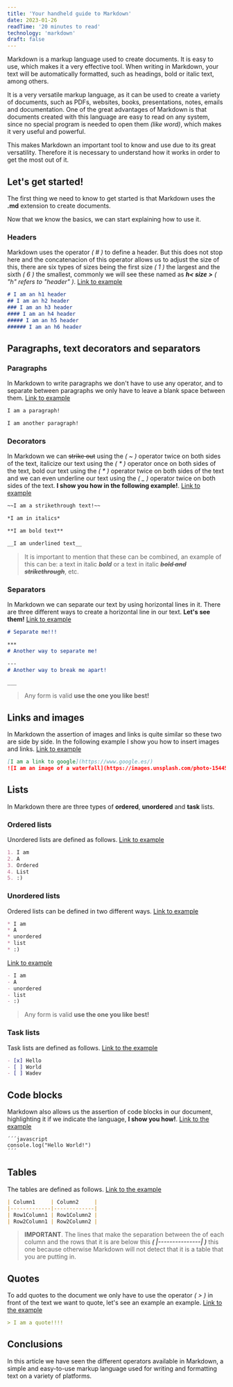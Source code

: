 ```yaml
---
title: 'Your handheld guide to Markdown'
date: 2023-01-26
readTime: '20 minutes to read'
technology: 'markdown'
draft: false
---
```


Markdown is a markup language used to create documents. It is easy to use, which makes it a very effective tool. When writing in Markdown, your text will be automatically formatted, such as headings, bold or italic text, among others.

It is a very versatile markup language, as it can be used to create a variety of documents, such as PDFs, websites, books, presentations, notes, emails and documentation. One of the great advantages of Markdown is that documents created with this language are easy to read on any system, since no special program is needed to open them *(like word)*, which makes it very useful and powerful.

This makes Markdown an important tool to know and use due to its great versatility. Therefore it is necessary to understand how it works in order to get the most out of it.

## **Let's get started!**

The first thing we need to know to get started is that Markdown uses the **.md** extension to create documents.

Now that we know the basics, we can start explaining how to use it.

### Headers

Markdown uses the operator *( # )* to define a header. But this does not stop here and the concatenacion of this operator allows us to adjust the size of this, there are six types of sizes being the first size *( 1 )* the largest and the sixth *( 6 )* the smallest, commonly we will see these named as ***h< size >*** *( "h" refers to "header" )*. [Link to example](https://www.digitalocean.com/community/markdown?md=%23+I+am+an+h1+header%0A%23%23+I+am+an+h2+header%0A%23%23%23+I+am+an+h3+header%0A%23%23%23%23+I+am+an+h4+header%0A%23%23%23%23%23+I+am+an+h5+header%0A%23%23%23%23%23%23+I+am+an+h6+header)

```markdown
# I am an h1 header
## I am an h2 header
### I am an h3 header
#### I am an h4 header
##### I am an h5 header
###### I am an h6 header
```

## Paragraphs, text decorators and separators

### Paragraphs

In Markdown to write paragraphs we don't have to use any operator, and to separate between paragraphs we only have to leave a blank space between them. [Link to example](https://www.digitalocean.com/community/markdown?md=I+am+a+paragraph%21%0A%0AI+am+another+paragraph%21)

```markdown
I am a paragraph!

I am another paragraph!

```
### Decorators

In Markdown we can ~~strike out~~ using the *( ~ )* operator twice on both sides of the text, italicize our text using the *( * )* operator once on both sides of the text, bold our text using the *( * )* operator twice on both sides of the text and we can even underline our text using the *( _ )* operator twice on both sides of the text. **I show you how in the following example!**. [Link to example](https://www.digitalocean.com/community/markdown?md=%7E%7EI+am+a+strikethrough+text%21%7E%7E%0A%0A*I+am+in+italics*%0A%0A**I+am+bold+text**%0A%0A__I+am+underlined+text__)

```markdown
~~I am a strikethrough text!~~

*I am in italics*

**I am bold text**

__I am underlined text__


```

> It is important to mention that these can be combined, an example of this can be: a text in italic ***bold*** or a text in italic ~~***bold and strikethrough***~~, etc.

### Separators

In Markdown we can separate our text by using horizontal lines in it. There are three different ways to create a horizontal line in our text. **Let's see them!** [Link to example](https://www.digitalocean.com/community/markdown?md=%23+Separate+me%21%21%21%0A%0A***%0A%23+Another+way+to+separate+me%21%0A%0A---%0A%23+Another+way+to+break+me+apart%21%0A%0A___)

```markdown
# Separate me!!!

***
# Another way to separate me!

---
# Another way to break me apart!

___
```

> Any form is valid **use the one you like best!**

## Links and images

In Markdown the assertion of images and links is quite similar so these two are side by side. In the following example I show you how to insert images and links. [Link to example](https://www.digitalocean.com/community/markdown?md=%5BI+am+a+link+to+google%5D%28https%3A%2F%2Fwww.google.es%2F%29%0A%21%5BI+am+an+image+of+a+waterfall%5D%28https%3A%2F%2Fimages.unsplash.com%2Fphoto-1544519954-6aeb4816f0ab%3Fixlib%3Drb-4.0.3%26ixid%3DMnwxMjA3fDB8MHxwaG90by1wYWdlfHx8fGVufDB8fHx8%26auto%3Dformat%26fit%3Dcrop%26w%3D1974%26q%3D80%29)

```markdown
[I am a link to google](https://www.google.es/)
![I am an image of a waterfall](https://images.unsplash.com/photo-1544519954-6aeb4816f0ab?ixlib=rb-4.0.3&ixid=MnwxMjA3fDB8MHxwaG90by1wYWdlfHx8fGVufDB8fHx8&auto=format&fit=crop&w=1974&q=80)

```

## Lists

In Markdown there are three types of **ordered**, **unordered** and **task** lists.

### Ordered lists

Unordered lists are defined as follows. [Link to example](https://www.digitalocean.com/community/markdown?md=1.+I+am%0A2.+A%0A3.+List%0A4.+Ordered%0A5.+%3A%29)

```markdown
1. I am
2. A
3. Ordered
4. List
5. :)
```

### Unordered lists

Ordered lists can be defined in two different ways. [Link to example](https://www.digitalocean.com/community/markdown?md=*+I+am%0A*+A%0A*+unordered%0A*+list%0A*+%3A%29)

```markdown
* I am
* A
* unordered
* list
* :)
```
[Link to example](https://www.digitalocean.com/community/markdown?md=-+I+am%0A-+A%0A-+unordered%0A-+list%0A-+%3A%29)

```markdown
- I am
- A
- unordered
- list
- :)
```

> Any form is valid **use the one you like best!**

### Task lists

Task lists are defined as follows. [Link to the example](https://www.digitalocean.com/community/markdown?md=-+%5Bx%5D+Hello%0A-+%5B+%5D+World%0A-+%5B+%5D+Wadev)

```markdown
- [x] Hello
- [ ] World
- [ ] Wadev
```

## Code blocks

Markdown also allows us the assertion of code blocks in our document, highlighting it if we indicate the language, **I show you how!**. [Link to the example](https://www.digitalocean.com/community/markdown?md=%60%60%60+javascript%0Aconsole.log%28%22Hello+world%21%22%29%0A%60%60%60)

<div class="highlight"><pre tabindex="0" class="chroma"><code class="language-markdown" data-lang="markdown"><span class="line"><span class="cl">´´´javascript
</span></span><span class="line"><span class="cl">console.log("Hello World!")
</span></span><span class="line"><span class="cl">´´´
</span></span></code></pre></div>

## Tables

The tables are defined as follows. [Link to the example](https://www.digitalocean.com/community/markdown?md=%7C+Column1+++++%7C+Column2+++++%7C%0A%7C-------------%7C-------------%7C%0A%7C+Row1Column1+%7C+Row1Column2+%7C%0A%7C+Row2Column1+%7C+Row2Column2+%7C)

```markdown
| Column1     | Column2     |
|-------------|-------------|
| Row1Column1 | Row1Column2 |
| Row2Column1 | Row2Column2 |
```

> **IMPORTANT**. The lines that make the separation between the of each column and the rows that it is are below this ***( |---------------| )*** this one because 
> otherwise Markdown will not detect that it is a table that you are putting in.

## Quotes

To add quotes to the document we only have to use the operator *( > )* in front of the text we want to quote, let's see an example 
an example. [Link to the example](https://www.digitalocean.com/community/markdown?md=%3E+I+am+a+quote%21%21%21%21)

```markdown
> I am a quote!!!!
```

## Conclusions

In this article we have seen the different operators available in Markdown, a simple and easy-to-use markup language used for writing and formatting text on a variety of platforms.
